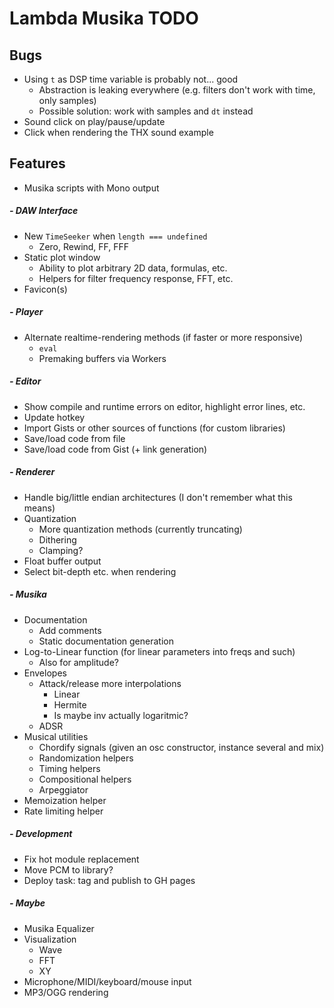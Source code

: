 # Lambda Musika TODO

## Bugs

- Using `t` as DSP time variable is probably not... good
  - Abstraction is leaking everywhere (e.g. filters don't work with time, only
    samples)
  - Possible solution: work with samples and `dt` instead
- Sound click on play/pause/update
- Click when rendering the THX sound example

## Features

- Musika scripts with Mono output

##### - DAW Interface

- New `TimeSeeker` when `length === undefined`
  - Zero, Rewind, FF, FFF
- Static plot window
  - Ability to plot arbitrary 2D data, formulas, etc.
  - Helpers for filter frequency response, FFT, etc.
- Favicon(s)

##### - Player

- Alternate realtime-rendering methods (if faster or more responsive)
  - `eval`
  - Premaking buffers via Workers

##### - Editor

- Show compile and runtime errors on editor, highlight error lines, etc.
- Update hotkey
- Import Gists or other sources of functions (for custom libraries)
- Save/load code from file
- Save/load code from Gist (+ link generation)

##### - Renderer

- Handle big/little endian architectures (I don't remember what this means)
- Quantization
  - More quantization methods (currently truncating)
  - Dithering
  - Clamping?
- Float buffer output
- Select bit-depth etc. when rendering

##### - Musika

- Documentation
  - Add comments
  - Static documentation generation
- Log-to-Linear function (for linear parameters into freqs and such)
  - Also for amplitude?
- Envelopes
  - Attack/release more interpolations
    - Linear
    - Hermite
    - Is maybe inv actually logaritmic?
  - ADSR
- Musical utilities
  - Chordify signals (given an osc constructor, instance several and mix)
  - Randomization helpers
  - Timing helpers
  - Compositional helpers
  - Arpeggiator
- Memoization helper
- Rate limiting helper

##### - Development

- Fix hot module replacement
- Move PCM to library?
- Deploy task: tag and publish to GH pages

##### - Maybe

- Musika Equalizer
- Visualization
  - Wave
  - FFT
  - XY
- Microphone/MIDI/keyboard/mouse input
- MP3/OGG rendering

